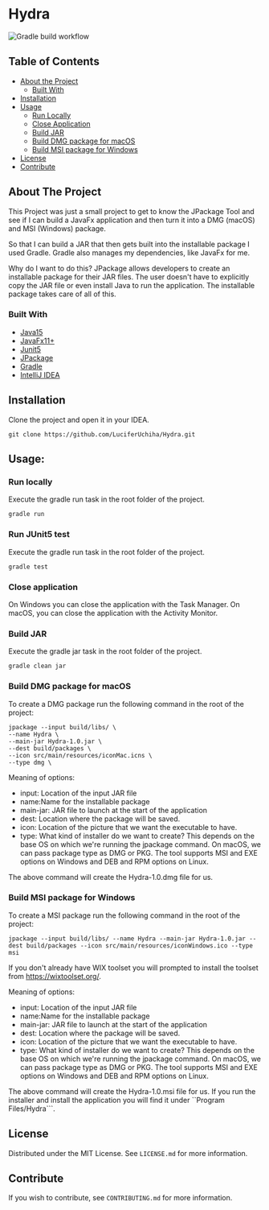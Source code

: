 # Hydra
![Gradle build workflow](https://github.com/LuciferUchiha/Hydra/actions/workflows/main.yml/badge.svg)

## Table of Contents

* [About the Project](#about-the-project)
  * [Built With](#built-with)
* [Installation](#installation)
* [Usage](#usage)
  * [Run Locally](#run-locally)
  * [Close Application](#close-application)
  * [Build JAR](#build-jar)
  * [Build DMG package for macOS](#build-dmg-package-for-macos)
  * [Build MSI package for Windows](#build-msi-package-for-windows)
* [License](#license)
* [Contribute](#contribute)

## About The Project

This Project was just a small project to get to know the JPackage Tool  and see if I can build a JavaFx 
application and then turn it into a DMG (macOS) and MSI (Windows) package.

So that I can build a JAR that then gets built into the installable package I used Gradle. Gradle also manages my 
dependencies, like JavaFx for me.

Why do I want to do this? JPackage allows developers to create an installable package for their JAR files. The 
user doesn't have to explicitly copy the JAR file or even install Java to run the application. The installable package takes care of all of this.

### Built With
* [Java15](https://openjdk.java.net/projects/jdk/15/)
* [JavaFx11+](https://openjfx.io/index.html)
* [Junit5](https://junit.org/junit5/docs/current/user-guide/)
* [JPackage](https://docs.oracle.com/en/java/javase/14/jpackage/packaging-overview.html#GUID-C1027043-587D-418D-8188-EF8F44A4C06A)
* [Gradle](https://gradle.org/)
* [IntelliJ IDEA](https://www.jetbrains.com/idea/)

## Installation

Clone the project and open it in your IDEA.
```shell 
git clone https://github.com/LuciferUchiha/Hydra.git
```

## Usage:
### Run locally
Execute the gradle run task in the root folder of the project.
```shell 
gradle run
```

### Run JUnit5 test
Execute the gradle run task in the root folder of the project.
```shell 
gradle test
```

### Close application
On Windows you can close the application with the Task Manager.
On macOS, you can close the application with the Activity Monitor.

### Build JAR
Execute the gradle jar task in the root folder of the project.
```shell 
gradle clean jar
```

### Build DMG package for macOS
To create a DMG package run the following command in the root of the project:
```
jpackage --input build/libs/ \
--name Hydra \
--main-jar Hydra-1.0.jar \
--dest build/packages \
--icon src/main/resources/iconMac.icns \
--type dmg \
```
Meaning of options:

- input: Location of the input JAR file
- name:Name for the installable package
- main-jar: JAR file to launch at the start of the application
- dest: Location where the package will be saved.
- icon: Location of the picture that we want the executable to have.
- type: What kind of installer do we want to create? This depends on the base OS on which we're running the 
  jpackage command. On macOS, we can pass package type as DMG or PKG. The tool supports MSI and EXE options on Windows and DEB and RPM options on Linux.

The above command will create the Hydra-1.0.dmg file for us.

### Build MSI package for Windows
To create a MSI package run the following command in the root of the project:
```
jpackage --input build/libs/ --name Hydra --main-jar Hydra-1.0.jar --dest build/packages --icon src/main/resources/iconWindows.ico --type msi
```

If you don't already have WIX toolset you will prompted to install the toolset from https://wixtoolset.org/.

Meaning of options:

- input: Location of the input JAR file
- name:Name for the installable package
- main-jar: JAR file to launch at the start of the application
- dest: Location where the package will be saved.
- icon: Location of the picture that we want the executable to have.
- type: What kind of installer do we want to create? This depends on the base OS on which we're running the
  jpackage command. On macOS, we can pass package type as DMG or PKG. The tool supports MSI and EXE options on Windows and DEB and RPM options on Linux.

The above command will create the Hydra-1.0.msi file for us. If you run the installer and install the application 
you will find it under ``Program Files/Hydra```.


## License
Distributed under the MIT License. See `LICENSE.md` for more information.

## Contribute
If you wish to contribute, see `CONTRIBUTING.md` for more information.
